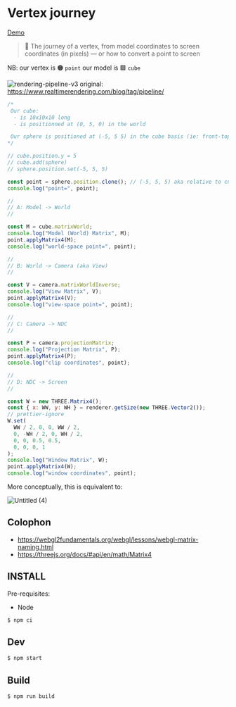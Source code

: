 # Vertex journey

[Demo](https://abernier.github.io/vertex-journey)

> 🧳 The journey of a vertex, from model coordinates to screen coordinates (in pixels) — or how to convert a point to screen

NB: our vertex is 🟠 `point` our model is 🟪 `cube`

![rendering-pipeline-v3](https://user-images.githubusercontent.com/76580/200901612-e5fd61bd-62ed-4d9a-91c0-e7e2b7d5e18b.png)
original: https://www.realtimerendering.com/blog/tag/pipeline/

```js
/*
 Our cube:
  - is 10x10x10 long
  - is positionned at (0, 5, 0) in the world

 Our sphere is positioned at (-5, 5 5) in the cube basis (ie: front-top-left corner)
*/

// cube.position.y = 5
// cube.add(sphere)
// sphere.position.set(-5, 5, 5)

const point = sphere.position.clone(); // (-5, 5, 5) aka relative to cube
console.log("point=", point);

//
// A: Model -> World
//

const M = cube.matrixWorld;
console.log("Model (World) Matrix", M);
point.applyMatrix4(M);
console.log("world-space point=", point);

//
// B: World -> Camera (aka View)
//

const V = camera.matrixWorldInverse;
console.log("View Matrix", V);
point.applyMatrix4(V);
console.log("view-space point=", point);

//
// C: Camera -> NDC
//

const P = camera.projectionMatrix;
console.log("Projection Matrix", P);
point.applyMatrix4(P);
console.log("clip coordinates", point);

//
// D: NDC -> Screen
//

const W = new THREE.Matrix4();
const { x: WW, y: WH } = renderer.getSize(new THREE.Vector2());
// prettier-ignore
W.set(
  WW / 2, 0, 0, WW / 2,
  0, -WH / 2, 0, WH / 2,
  0, 0, 0.5, 0.5,
  0, 0, 0, 1
);
console.log("Window Matrix", W);
point.applyMatrix4(W);
console.log("window coordinates", point);
```

More conceptually, this is equivalent to:

![Untitled (4)](https://user-images.githubusercontent.com/76580/200899430-209ec26e-42aa-4963-9a54-fbec17db66e9.png)


## Colophon

- https://webgl2fundamentals.org/webgl/lessons/webgl-matrix-naming.html
- https://threejs.org/docs/#api/en/math/Matrix4

## INSTALL

Pre-requisites:

- Node

```sh
$ npm ci
```

## Dev

```sh
$ npm start
```

## Build

```sh
$ npm run build
```
